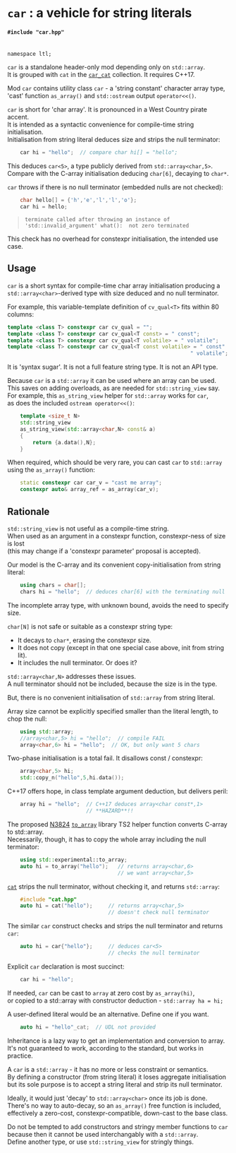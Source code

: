 # `car` : a vehicle for string literals

#### `#include "car.hpp"`
<br>`namespace ltl;`

`car` is a standalone header-only mod depending only on ``std::array``.
<br>It is grouped with `cat` in the [`car_cat`](../../readme.md) collection. It requires C++17.

 Mod `car` contains utility class `car` - a 'string constant' character array type,
 <br>'cast' function `as_array()` and `std::ostream` output `operator<<()`.

`car` is short for 'char array'. It is pronounced in a West Country pirate accent.
<br>It is intended as a syntactic convenience for compile-time string initialisation.
<br>Initialisation from string literal deduces size and strips the null terminator:
```c++
    car hi = "hello";  // compare char hi[] = "hello";
```
This deduces `car<5>`, a type publicly derived from `std::array<char,5>`.
<br>Compare with the C-array initialisation deducing `char[6]`, decaying to `char*`.


`car` throws if there is no null terminator (embedded nulls are not checked):

```c++
    char hello[] = {'h','e','l','l','o'};
    car hi = hello;
```
>`terminate called after throwing an instance of`<br>
`'std::invalid_argument' what():  not zero terminated`

This check has no overhead for constexpr initialisation, the intended use case.

## Usage

`car` is a short syntax for compile-time char array initialisation
producing a
<br>`std::array<char>`-derived type with size deduced and no null terminator.

For example, this variable-template definition of `cv_qual<T>` fits within 80 columns:
```c++
template <class T> constexpr car cv_qual = "";
template <class T> constexpr car cv_qual<T const> = " const";
template <class T> constexpr car cv_qual<T volatile> = " volatile";
template <class T> constexpr car cv_qual<T const volatile> = " const"
                                                          " volatile";
```

It is 'syntax sugar'. It is not a full feature string type. It is not an API type.

Because `car` is a `std::array` it can be used where an array can be used.
<br>This saves on adding overloads, as are needed for `std::string_view` say.
<br>For example, this `as_string_view` helper for `std::array` works for `car`,
<br>as does the included `ostream operator<<()`:
```c++
    template <size_t N>
    std::string_view
    as_string_view(std::array<char,N> const& a)
    {
        return {a.data(),N};
    }
```
When required, which should be very rare, you can cast `car` to `std::array`
<br>using the `as_array()` function:
```c++
    static constexpr car car_v = "cast me array";
    constexpr auto& array_ref = as_array(car_v);
```
## Rationale

`std::string_view` is not useful as a compile-time string.
<br>When used as an argument in a constexpr function, constexpr-ness of size is lost
<br>(this may change if a 'constexpr parameter' proposal is accepted).

Our model is the C-array and its convenient copy-initialisation from string literal:

```C++
    using chars = char[];
    chars hi = "hello";  // deduces char[6] with the terminating null
```
The incomplete array type, with unknown bound, avoids the need to specify size.

`char[N]` is not safe or suitable as a constexpr string type:
* It decays to `char*`, erasing the constexpr size.
* It does not copy (except in that one special case above, init from string  lit).
* It includes the null terminator. Or does it?

`std::array<char,N>` addresses these issues.
<br>A null terminator should not be included, because the size is in the type.

But, there is no convenient initialisation of `std::array` from string literal.

Array size cannot be explicitly specified smaller than the literal length, to chop the null:
```c++
    using std::array;
    //array<char,5> hi = "hello";  // compile FAIL
    array<char,6> hi = "hello";  // OK, but only want 5 chars
```
Two-phase initialisation is a total fail. It disallows const / constexpr:
```c++
    array<char,5> hi;
    std::copy_n("hello",5,hi.data());
```
C++17 offers hope, in class template argument deduction, but delivers peril:
```c++
    array hi = "hello";  // C++17 deduces array<char const*,1>
                         // **HAZARD**!!
```
The proposed [N3824](http://www.open-std.org/jtc1/sc22/wg21/docs/papers/2014/n3824.htm) [`to_array`](http://en.cppreference.com/w/cpp/experimental/to_array) library TS2 helper function converts C-array to std::array.
<br>Necessarily, though, it has to copy the whole array including the null terminator:
```c++
    using std::experimental::to_array;
    auto hi = to_array("hello");   // returns array<char,6>
                                   // we want array<char,5>
```
[`cat`](../../cat/readme.md) strips the null terminator, without checking it, and returns `std::array`:
```c++
    #include "cat.hpp"
    auto hi = cat("hello");     // returns array<char,5>
                                // doesn't check null terminator
```
The similar `car` construct checks and strips the null terminator and returns `car`:
```c++
    auto hi = car{"hello"};     // deduces car<5>
                                // checks the null terminator
```
Explicit `car` declaration is most succinct:
```c++
    car hi = "hello";
```
If needed, `car` can be cast to `array` at zero cost by `as_array(hi)`,
<br>or copied to a std::array with constructor deduction - `std::array ha = hi;`

A user-defined literal would be an alternative. Define one if you want.
```c++
    auto hi = "hello"_cat;  // UDL not provided
```

Inheritance is a lazy way to get an implementation and conversion to array.
<br>It's not guaranteed to work, according to the standard, but works in practice.
<br>

A `car` is a `std::array` - it has no more or less constraint or semantics.
<br>By defining a constructor (from string literal) it loses aggregate initialisation
<br>but its sole purpose is to accept a string literal and strip its null terminator.

Ideally, it would just 'decay' to `std::array<char>` once its job is done.
<br>There's no way to auto-decay, so an `as_array()` free function is included,
<br>effectively a zero-cost, constexpr-compatible, down-cast to the base class.

Do not be tempted to add constructors and stringy member functions to `car`
<br>because then it cannot be used interchangably with a `std::array`.
<br>Define another type, or use `std::string_view` for stringly things.
